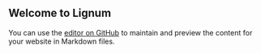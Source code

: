 ## Welcome to Lignum

You can use the [editor on GitHub](https://github.com/NishanthSpShetty/lignum/edit/gh-pages/index.md) to maintain and preview the content for your website in Markdown files.
